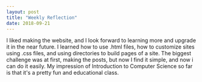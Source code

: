 ```yaml
---
layout: post
title: "Weekly Reflection"
date: 2018-09-21
---
```


I liked making the website, and I look forward to learning more and upgrade it in the near future. I learned how to use .html files, how to customize sites using .css files, and using directories to build pages of a site. The biggest challenge was at first, making the posts, but now I find it simple, and now i can do it easily. My impression of Introduction to Computer Science so far is that it's a pretty fun and educational class.
